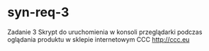 # syn-req-3

Zadanie 3 
Skrypt do uruchomienia w konsoli przeglądarki podczas oglądania produktu w sklepie internetowym CCC http://ccc.eu
